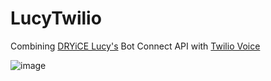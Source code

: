 # LucyTwilio
Combining [DRYiCE Lucy's](https://www.dryice.ai/products-and-platforms/lucy) Bot Connect API with [Twilio Voice](https://www.twilio.com/voice)

![image](https://user-images.githubusercontent.com/6553008/129915838-b75150cc-cc75-43be-b509-8acf06442ea8.png)

